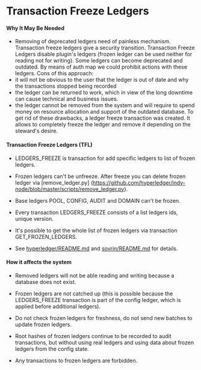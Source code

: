 # Transaction Freeze Ledgers

#### Why It May Be Needed

- Removing of deprecated ledgers need of painless mechanism. Transaction freeze ledgers give a security transition. Transaction Freeze Ledgers disable plugin's ledgers (frozen ledger can be used neither for reading not for writing).
Some ledgers can become deprecated and outdated. By means of auth map we could prohibit actions with these ledgers. Cons of this approach:
- it will not be obvious to the user that the ledger is out of date and why the transactions stopped being recorded
- the ledger can be returned to work, which in view of the long downtime can cause technical and business issues.
- the ledger cannot be removed from the system and will require to spend money on resource allocation and support of the outdated database.
To get rid of these drawbacks, a ledger freeze transaction was created. It allows to completely freeze the ledger and remove it depending on the steward's desire.

#### Transaction Freeze Ledgers (TFL)

- LEDGERS_FREEZE is transaction for add specific ledgers to list of frozen ledgers.

- Frozen ledgers can't be unfreeze. After freeze you can delete frozen ledger via [remove_ledger.py] (https://github.com/hyperledger/indy-node/blob/master/scripts/remove_ledger.py).

- Base ledgers POOL, CONFIG, AUDIT and DOMAIN can't be frozen.

- Every transaction LEDGERS_FREEZE consists of a list ledgers ids, unique version.

- It's possible to get the whole list of frozen ledgers via transaction GET_FROZEN_LEDGERS.

- See [hyperledger/README.md](https://github.com/esplinr/indy-hipe/blob/master/text/0162-frozen-ledgers/README.md) and [sovrin/README.md](https://github.com/esplinr/indy-hipe/blob/sovrin-sip/text/5005-token-removal/README.md) for details.

#### How it affects the system

- Removed ledgers will not be able reading and writing because a database does not exist.

- Frozen ledgers are not catched up (this is possible because the LEDGERS_FREEZE transaction is part of the config ledger, which is applied before additional ledgers).

- Do not check frozen ledgers for freshness, do not send new batches to update frozen ledgers.

- Root hashes of frozen ledgers continue to be recorded to audit transactions, but without using real ledgers and using data about frozen ledgers from the config state.

- Any transactions to frozen ledgers are forbidden.